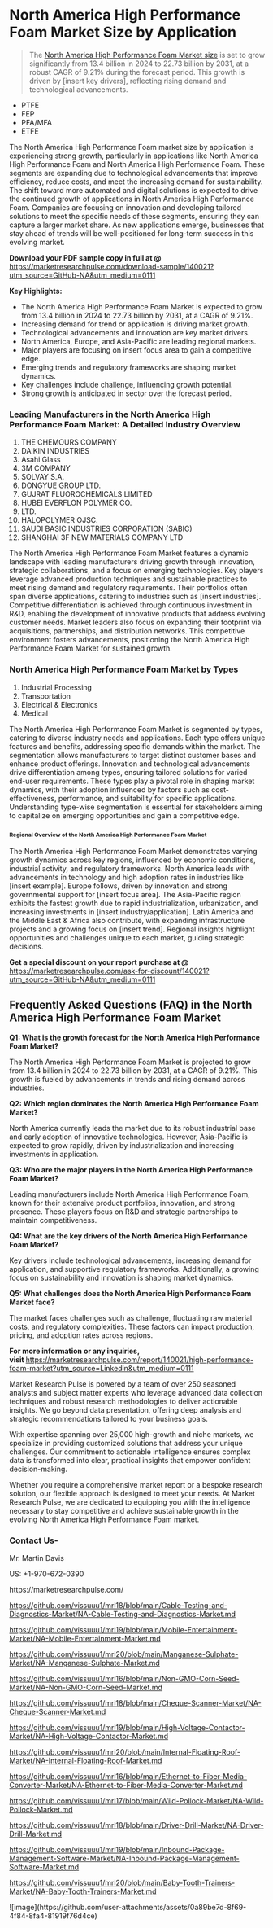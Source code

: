 <h1>North America High Performance Foam Market&nbsp;Size by Application</h1><blockquote><p>The <a href="https://marketresearchpulse.com/download-sample/140021?utm_source=GitHub-NA&amp;utm_medium=0111">North America High Performance Foam Market size</a> is set to grow significantly from 13.4 billion in 2024 to 22.73 billion by 2031, at a robust CAGR of 9.21% during the forecast period. This growth is driven by [insert key drivers], reflecting rising demand and technological advancements.</p></blockquote><ul><li> PTFE<li> FEP<li> PFA/MFA<li> ETFE</li></ul><p>The North America High Performance Foam market size by application is experiencing strong growth, particularly in applications like North America High Performance Foam and North America High Performance Foam. These segments are expanding due to technological advancements that improve efficiency, reduce costs, and meet the increasing demand for sustainability. The shift toward more automated and digital solutions is expected to drive the continued growth of applications in North America High Performance Foam. Companies are focusing on innovation and developing tailored solutions to meet the specific needs of these segments, ensuring they can capture a larger market share. As new applications emerge, businesses that stay ahead of trends will be well-positioned for long-term success in this evolving market.</p><p><strong>Download your PDF sample copy in full at @ </strong><a href="https://marketresearchpulse.com/download-sample/140021?utm_source=GitHub-NA&amp;utm_medium=0111">https://marketresearchpulse.com/download-sample/140021?utm_source=GitHub-NA&amp;utm_medium=0111</a></p><p><strong>Key Highlights: </strong></p><ul><li>The North America High Performance Foam Market is expected to grow from 13.4 billion in 2024 to 22.73 billion by 2031, at a CAGR of 9.21%.</li><li>Increasing demand for trend or application is driving market growth.</li><li>Technological advancements and innovation are key market drivers.</li><li>North America, Europe, and Asia-Pacific are leading regional markets.</li><li>Major players are focusing on insert focus area to gain a competitive edge.</li><li>Emerging trends and regulatory frameworks are shaping market dynamics.</li><li>Key challenges include challenge, influencing growth potential.</li><li>Strong growth is anticipated in sector over the forecast period.</li></ul><h3>Leading Manufacturers in the North America High Performance Foam Market: A Detailed Industry Overview</h3><ol><li> THE CHEMOURS COMPANY</li><li>DAIKIN INDUSTRIES</li><li>Asahi Glass</li><li>3M COMPANY</li><li>SOLVAY S.A.</li><li>DONGYUE GROUP LTD.</li><li>GUJRAT FLUOROCHEMICALS LIMITED</li><li>HUBEI EVERFLON POLYMER CO.</li><li>LTD.</li><li>HALOPOLYMER OJSC.</li><li>SAUDI BASIC INDUSTRIES CORPORATION (SABIC)</li><li>SHANGHAI 3F NEW MATERIALS COMPANY LTD</li></ol><div class="flex max-w-full flex-col flex-grow"><div class="min-h-8 text-message flex w-full flex-col items-end gap-2 whitespace-normal break-words [.text-message+&amp;]:mt-5" dir="auto" data-message-author-role="assistant" data-message-id="fd8432e4-4910-450d-b182-61b7bfb0a01f" data-message-model-slug="gpt-4o"><div class="flex w-full flex-col gap-1 empty:hidden first:pt-[3px]"><div class="markdown prose w-full break-words dark:prose-invert light"><p>The North America High Performance Foam Market features a dynamic landscape with leading manufacturers driving growth through innovation, strategic collaborations, and a focus on emerging technologies. Key players leverage advanced production techniques and sustainable practices to meet rising demand and regulatory requirements. Their portfolios often span diverse applications, catering to industries such as [insert industries]. Competitive differentiation is achieved through continuous investment in R&amp;D, enabling the development of innovative products that address evolving customer needs. Market leaders also focus on expanding their footprint via acquisitions, partnerships, and distribution networks. This competitive environment fosters advancements, positioning the North America High Performance Foam Market for sustained growth.</p></div></div></div></div><h3>North America High Performance Foam Market by Types</h3><ol><li> Industrial Processing<li> Transportation<li> Electrical & Electronics<li> Medical</li></ol><div class="flex max-w-full flex-col flex-grow"><div class="min-h-8 text-message flex w-full flex-col items-end gap-2 whitespace-normal break-words [.text-message+&amp;]:mt-5" dir="auto" data-message-author-role="assistant" data-message-id="084470be-0bb7-4664-bddf-5156b4f41249" data-message-model-slug="gpt-4o-mini"><div class="flex w-full flex-col gap-1 empty:hidden first:pt-[3px]"><div class="markdown prose w-full break-words dark:prose-invert light"><p>The North America High Performance Foam Market is segmented by types, catering to diverse industry needs and applications. Each type offers unique features and benefits, addressing specific demands within the market. The segmentation allows manufacturers to target distinct customer bases and enhance product offerings. Innovation and technological advancements drive differentiation among types, ensuring tailored solutions for varied end-user requirements. These types play a pivotal role in shaping market dynamics, with their adoption influenced by factors such as cost-effectiveness, performance, and suitability for specific applications. Understanding type-wise segmentation is essential for stakeholders aiming to capitalize on emerging opportunities and gain a competitive edge.</p></div></div></div></div><h3><span style="font-size: 11px;">Regional Overview of the North America High Performance Foam Market</span></h3><div class="flex max-w-full flex-col flex-grow"><div class="min-h-8 text-message flex w-full flex-col items-end gap-2 whitespace-normal break-words [.text-message+&amp;]:mt-5" dir="auto" data-message-author-role="assistant" data-message-id="e9038762-ce64-4e30-91c9-9bd413514231" data-message-model-slug="gpt-4o-mini"><div class="flex w-full flex-col gap-1 empty:hidden first:pt-[3px]"><div class="markdown prose w-full break-words dark:prose-invert light"><p>The North America High Performance Foam Market demonstrates varying growth dynamics across key regions, influenced by economic conditions, industrial activity, and regulatory frameworks. North America leads with advancements in technology and high adoption rates in industries like [insert example]. Europe follows, driven by innovation and strong governmental support for [insert focus area]. The Asia-Pacific region exhibits the fastest growth due to rapid industrialization, urbanization, and increasing investments in [insert industry/application]. Latin America and the Middle East &amp; Africa also contribute, with expanding infrastructure projects and a growing focus on [insert trend]. Regional insights highlight opportunities and challenges unique to each market, guiding strategic decisions.</p></div></div></div></div><p><strong>Get a special discount on your report purchase at @ </strong><a href="https://marketresearchpulse.com/ask-for-discount/140021?utm_source=GitHub-NA&amp;utm_medium=0111">https://marketresearchpulse.com/ask-for-discount/140021?utm_source=GitHub-NA&amp;utm_medium=0111</a></p><h2>Frequently Asked Questions (FAQ) in the North America High Performance Foam Market</h2><p><strong>Q1: What is the growth forecast for the North America High Performance Foam Market?</strong></p><p>The North America High Performance Foam Market is projected to grow from 13.4 billion in 2024 to 22.73 billion by 2031, at a CAGR of 9.21%. This growth is fueled by advancements in trends and rising demand across industries.</p><p><strong>Q2: Which region dominates the North America High Performance Foam Market?</strong></p><p>North America currently leads the market due to its robust industrial base and early adoption of innovative technologies. However, Asia-Pacific is expected to grow rapidly, driven by industrialization and increasing investments in application.</p><p><strong>Q3: Who are the major players in the North America High Performance Foam Market?</strong></p><p>Leading manufacturers include North America High Performance Foam, known for their extensive product portfolios, innovation, and strong presence. These players focus on R&amp;D and strategic partnerships to maintain competitiveness.</p><p><strong>Q4: What are the key drivers of the North America High Performance Foam Market?</strong></p><p>Key drivers include technological advancements, increasing demand for application, and supportive regulatory frameworks. Additionally, a growing focus on sustainability and innovation is shaping market dynamics.</p><p><strong>Q5: What challenges does the North America High Performance Foam Market face?</strong></p><p>The market faces challenges such as challenge, fluctuating raw material costs, and regulatory complexities. These factors can impact production, pricing, and adoption rates across regions.</p><p><strong>For more information or any inquiries, visit&nbsp;</strong><a href="https://marketresearchpulse.com/report/140021/high-performance-foam-market?utm_source=Linkedin&utm_medium=0111">https://marketresearchpulse.com/report/140021/high-performance-foam-market?utm_source=Linkedin&utm_medium=0111</a></p><p>Market Research Pulse is powered by a team of over 250 seasoned analysts and subject matter experts who leverage advanced data collection techniques and robust research methodologies to deliver actionable insights. We go beyond data presentation, offering deep analysis and strategic recommendations tailored to your business goals.</p><p>With expertise spanning over 25,000 high-growth and niche markets, we specialize in providing customized solutions that address your unique challenges. Our commitment to actionable intelligence ensures complex data is transformed into clear, practical insights that empower confident decision-making.</p><p>Whether you require a comprehensive market report or a bespoke research solution, our flexible approach is designed to meet your needs. At Market Research Pulse, we are dedicated to equipping you with the intelligence necessary to stay competitive and achieve sustainable growth in the evolving North America High Performance Foam market.</p><h3><strong>Contact Us-</strong></h3><p>Mr. Martin Davis</p><p>US: +1-970-672-0390</p><p>https://marketresearchpulse.com/</p><p><a href="https://github.com/vissuuu1/mri18/blob/main/Cable-Testing-and-Diagnostics-Market/NA-Cable-Testing-and-Diagnostics-Market.md">https://github.com/vissuuu1/mri18/blob/main/Cable-Testing-and-Diagnostics-Market/NA-Cable-Testing-and-Diagnostics-Market.md</a></p><p><a href="https://github.com/vissuuu1/mri19/blob/main/Mobile-Entertainment-Market/NA-Mobile-Entertainment-Market.md">https://github.com/vissuuu1/mri19/blob/main/Mobile-Entertainment-Market/NA-Mobile-Entertainment-Market.md</a></p><p><a href="https://github.com/vissuuu1/mri20/blob/main/Manganese-Sulphate-Market/NA-Manganese-Sulphate-Market.md">https://github.com/vissuuu1/mri20/blob/main/Manganese-Sulphate-Market/NA-Manganese-Sulphate-Market.md</a></p><p><a href="https://github.com/vissuuu1/mri16/blob/main/Non-GMO-Corn-Seed-Market/NA-Non-GMO-Corn-Seed-Market.md">https://github.com/vissuuu1/mri16/blob/main/Non-GMO-Corn-Seed-Market/NA-Non-GMO-Corn-Seed-Market.md</a></p><p><a href="https://github.com/vissuuu1/mri18/blob/main/Cheque-Scanner-Market/NA-Cheque-Scanner-Market.md">https://github.com/vissuuu1/mri18/blob/main/Cheque-Scanner-Market/NA-Cheque-Scanner-Market.md</a></p><p><a href="https://github.com/vissuuu1/mri19/blob/main/High-Voltage-Contactor-Market/NA-High-Voltage-Contactor-Market.md">https://github.com/vissuuu1/mri19/blob/main/High-Voltage-Contactor-Market/NA-High-Voltage-Contactor-Market.md</a></p><p><a href="https://github.com/vissuuu1/mri20/blob/main/Internal-Floating-Roof-Market/NA-Internal-Floating-Roof-Market.md">https://github.com/vissuuu1/mri20/blob/main/Internal-Floating-Roof-Market/NA-Internal-Floating-Roof-Market.md</a></p><p><a href="https://github.com/vissuuu1/mri16/blob/main/Ethernet-to-Fiber-Media-Converter-Market/NA-Ethernet-to-Fiber-Media-Converter-Market.md">https://github.com/vissuuu1/mri16/blob/main/Ethernet-to-Fiber-Media-Converter-Market/NA-Ethernet-to-Fiber-Media-Converter-Market.md</a></p><p><a href="https://github.com/vissuuu1/mri17/blob/main/Wild-Pollock-Market/NA-Wild-Pollock-Market.md">https://github.com/vissuuu1/mri17/blob/main/Wild-Pollock-Market/NA-Wild-Pollock-Market.md</a></p><p><a href="https://github.com/vissuuu1/mri18/blob/main/Driver-Drill-Market/NA-Driver-Drill-Market.md">https://github.com/vissuuu1/mri18/blob/main/Driver-Drill-Market/NA-Driver-Drill-Market.md</a></p><p><a href="https://github.com/vissuuu1/mri19/blob/main/Inbound-Package-Management-Software-Market/NA-Inbound-Package-Management-Software-Market.md">https://github.com/vissuuu1/mri19/blob/main/Inbound-Package-Management-Software-Market/NA-Inbound-Package-Management-Software-Market.md</a></p><p><a href="https://github.com/vissuuu1/mri20/blob/main/Baby-Tooth-Trainers-Market/NA-Baby-Tooth-Trainers-Market.md">https://github.com/vissuuu1/mri20/blob/main/Baby-Tooth-Trainers-Market/NA-Baby-Tooth-Trainers-Market.md</a></p>
![image](https://github.com/user-attachments/assets/0a89be7d-8f69-4f84-8fa4-81919f76d4ce)
